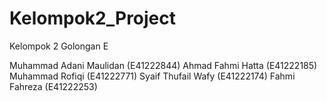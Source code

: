 # Kelompok2_Project
Kelompok 2 Golongan E

Muhammad Adani Maulidan (E41222844)
Ahmad Fahmi Hatta (E41222185)
Muhammad Rofiqi (E41222771)
Syaif Thufail Wafy (E41222174)
Fahmi Fahreza (E41222253)
